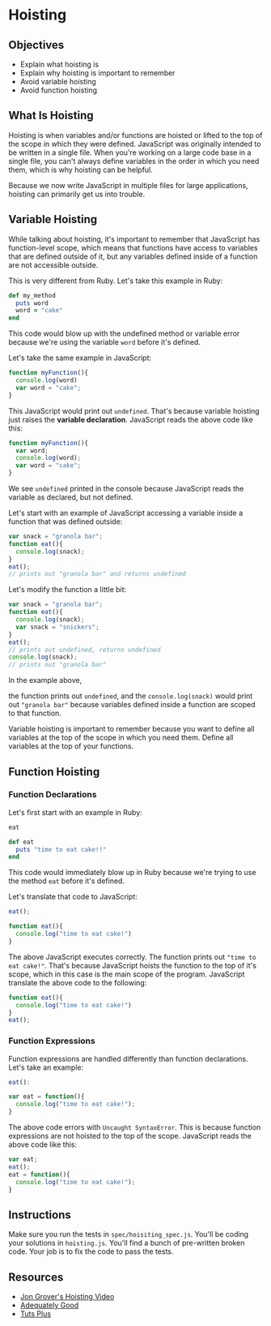 # Hoisting

## Objectives
+ Explain what hoisting is
+ Explain why hoisting is important to remember
+ Avoid variable hoisting
+ Avoid function hoisting


## What Is Hoisting

Hoisting is when variables and/or functions are hoisted or lifted to the top of the scope in which they were defined. JavaScript was originally intended to be written in a single file. When you're working on a large code base in a single file, you can't always define variables in the order in which you need them, which is why hoisting can be helpful.

Because we now write JavaScript in multiple files for large applications, hoisting can primarily get us into trouble.

## Variable Hoisting

While talking about hoisting, it's important to remember that JavaScript has function-level scope, which means that functions have access to variables that are defined outside of it, but any variables defined inside of a function are not accessible outside.

This is very different from Ruby. Let's take this example in Ruby:

```ruby
def my_method
  puts word
  word = "cake"
end
```
This code would blow up with the undefined method or variable error because we're using the variable `word` before it's defined.

Let's take the same example in JavaScript:

```js
function myFunction(){
  console.log(word)
  var word = "cake";
}
```
This JavaScript would print out `undefined`. That's because variable hoisting just raises the **variable declaration**. JavaScript reads the above code like this:

```js
function myFunction(){
  var word;
  console.log(word);
  var word = "cake";
}
```

We see `undefined` printed in the console because JavaScript reads the variable as declared, but not defined.

Let's start with an example of JavaScript accessing a variable inside a function that was defined outside:

```js
var snack = "granola bar";
function eat(){
  console.log(snack);
}
eat();
// prints out "granola bar" and returns undefined
```

Let's modify the function a little bit: 
```js
var snack = "granola bar";
function eat(){
  console.log(snack);
  var snack = "snickers";
}
eat();
// prints out undefined, returns undefined
console.log(snack);
// prints out "granola bar"
```

In the example above, 

the function prints out `undefined`, and the `console.log(snack)` would print out `"granola bar"` because variables defined inside a function are scoped to that function.

Variable hoisting is important to remember because you want to define all variables at the top of the scope in which you need them. Define all variables at the top of your functions.

## Function Hoisting

### Function Declarations

Let's first start with an example in Ruby:

```ruby
eat

def eat
  puts "time to eat cake!!"
end
```

This code would immediately blow up in Ruby because we're trying to use the method `eat` before it's defined.

Let's translate that code to JavaScript:

```js
eat();

function eat(){
  console.log("time to eat cake!")
}
```

The above JavaScript executes correctly. The function prints out `"time to eat cake!"`. That's because JavaScript hoists the function to the top of it's scope, which in this case is the main scope of the program. JavaScript translate the above code to the following:

```js
function eat(){
  console.log("time to eat cake!")
}
eat();
```

### Function Expressions
Function expressions are handled differently than function declarations. Let's take an example:

```js
eat():

var eat = function(){
  console.log("time to eat cake!");
}
```

The above code errors with `Uncaught SyntaxError`. This is because function expressions are not hoisted to the top of the scope. JavaScript reads the above code like this:

```js
var eat;
eat();
eat = function(){
  console.log("time to eat cake!");
}
```

## Instructions

Make sure you run the tests in `spec/hoisiting_spec.js`. You'll be coding your solutions in `hoisting.js`. You'll find a bunch of pre-written broken code. Your job is to fix the code to pass the tests.

## Resources

+ [Jon Grover's Hoisting Video](https://www.youtube.com/watch?v=nmlJIOnahBA&list=PLj148bJp5wiwI0291sD0vdXiwn1u6aQkc&index=3)
+ [Adequately Good](http://www.adequatelygood.com/JavaScript-Scoping-and-Hoisting.html)
+ [Tuts Plus](http://code.tutsplus.com/tutorials/javascript-hoisting-explained--net-15092)

